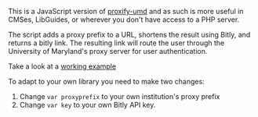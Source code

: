 This is a JavaScript version of [proxify-umd](https://github.com/spurioso/proxify-umd) and as such is more useful in CMSes, LibGuides, or wherever you don't have access to a PHP server. 

The script adds a proxy prefix to a URL, shortens the result using Bitly, and returns a bitly link.
The resulting link will route the user through the University of Maryland's proxy server for user authentication.

Take a look at a [working example](http://lib.guides.umd.edu/c.php?g=326844&p=2194244)

To adapt to your own library you need to make two changes:

1. Change ```var proxyprefix``` to your own institution's proxy prefix
2. Change ```var key``` to your own Bitly API key.


